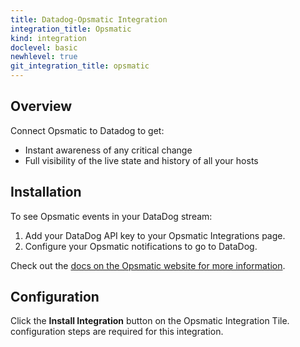 ```yaml
---
title: Datadog-Opsmatic Integration
integration_title: Opsmatic
kind: integration
doclevel: basic
newhlevel: true
git_integration_title: opsmatic
---
```


## Overview

Connect Opsmatic to Datadog to get:

* Instant awareness of any critical change
* Full visibility of the live state and history of all your hosts

## Installation

To see Opsmatic events in your DataDog stream:

1.  Add your DataDog API key to your Opsmatic Integrations page.
2.  Configure your Opsmatic notifications to go to DataDog.

Check out the [docs on the Opsmatic website for more information](https://opsmatic.com/app/docs/datadog-integration).

## Configuration

Click the **Install Integration** button on the Opsmatic Integration Tile. configuration steps are required for this integration.



